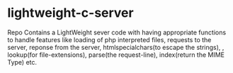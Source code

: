 # lightweight-c-server
Repo Contains a LightWeight sever code with having appropriate functions to handle features like loading of php interpreted files, requests to the server, reponse from the server, htmlspecialchars(to escape the strings), , lookup(for file-extensions), parse(the request-line), index(return the MIME Type) etc. 

